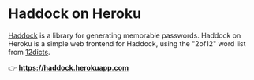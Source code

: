# Haddock on Heroku

[Haddock] is a library for generating memorable passwords. Haddock on Heroku is
a simple web frontend for Haddock, using the "2of12" word list from [12dicts].

:point_right: **<https://haddock.herokuapp.com>**

[Haddock]: https://github.com/stephencelis/haddock
[12dicts]: http://wordlist.aspell.net/12dicts/
